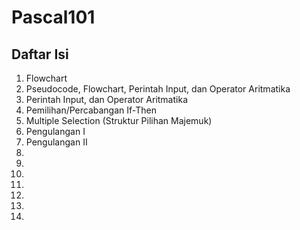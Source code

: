 # Pascal101

## Daftar Isi
1. Flowchart
2. Pseudocode, Flowchart, Perintah Input, dan Operator Aritmatika
3. Perintah Input, dan Operator Aritmatika
4. Pemilihan/Percabangan If-Then
5. Multiple Selection (Struktur Pilihan Majemuk)
6. Pengulangan I
7. Pengulangan II
8. 
9. 
10. 
11. 
12. 
13. 
14. 